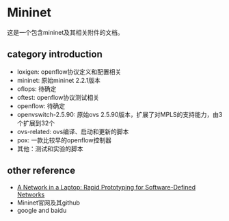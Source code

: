 # Mininet
这是一个包含mininet及其相关附件的文档。
## category introduction
* loxigen: openflow协议定义和配置相关
* mininet: 原始mininet 2.2.1版本
* oflops: 待确定
* oftest: openflow协议测试相关
* openflow: 待确定
* openvswitch-2.5.90: 原始ovs 2.5.90版本，扩展了对MPLS的支持能力，由3个扩展到32个
* ovs-related: ovs编译、启动和更新的脚本
* pox: 一款比较早的openflow控制器
* 其他：测试和实验的脚本
## other reference
* [A Network in a Laptop: Rapid Prototyping for
Software-Defined Networks](http://conferences.sigcomm.org/hotnets/2010/papers/a19-lantz.pdf)
* Mininet官网及其github
* google and baidu


